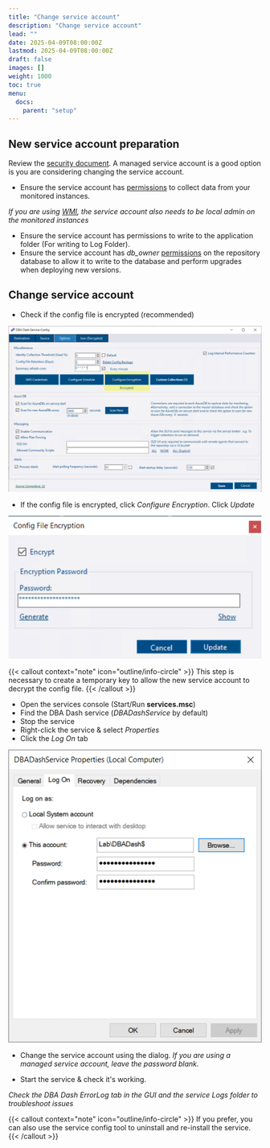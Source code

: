 ```yaml
---
title: "Change service account"
description: "Change service account"
lead: ""
date: 2025-04-09T08:00:00Z
lastmod: 2025-04-09T08:00:00Z
draft: false
images: []
weight: 1000
toc: true
menu:
  docs:
    parent: "setup"
---
```


## New service account preparation

Review the [security document](https://dbadash.com/docs/help/security/#service-account).  A managed service account is a good option is you are considering changing the service account.

* Ensure the service account has [permissions](https://dbadash.com/docs/help/security/#running-with-minimal-permissions) to collect data from your monitored instances.

*If you are using [WMI](/docs/help/wmi), the service account also needs to be local admin on the monitored instances*

* Ensure the service account has permissions to write to the application folder (For writing to Log Folder).
* Ensure the service account has *db_owner* [permissions](https://dbadash.com/docs/help/security/#repository-database-permissions) on the repository database to allow it to write to the database and perform upgrades when deploying new versions.

## Change service account

* Check if the config file is encrypted (recommended)

![Config Encryption](config-encryption.png)

* If the config file is encrypted, click *Configure Encryption*.  Click *Update*

![Configure Encryption](configure-encryption.png)

{{< callout context="note" icon="outline/info-circle" >}}
This step is necessary to create a temporary key to allow the new service account to decrypt the config file.
{{< /callout >}}

* Open the services console (Start/Run **services.msc**)
* Find the DBA Dash service (*DBADashService* by default)
* Stop the service
* Right-click the service & select *Properties*
* Click the *Log On* tab

![Change service account](change-service-account.png)

* Change the service account using the dialog.
*If you are using a managed service account, leave the password blank.*

* Start the service & check it's working.

*Check the DBA Dash ErrorLog tab in the GUI and the service Logs folder to troubleshoot issues*


{{< callout context="note" icon="outline/info-circle" >}}
If you prefer, you can also use the service config tool to uninstall and re-install the service.
{{< /callout >}}
